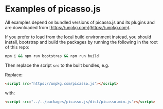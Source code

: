 # Examples of picasso.js

All examples depend on bundled versions of picasso.js and its plugins and are downloaded from [https://unpkg.com](https://unpkg.com).

If you prefer to load from the local build environment instead, you should install, bootstrap and build the packages by running the following in the root of this repo:

```sh
npm i && npm run bootstrap && npm run build
```

Then replace the script `src` to the built bundles, e.g.

Replace:
```html
<script src="https://unpkg.com/picasso.js"></script>
```

with:
```html
<script src="../../packages/picasso.js/dist/picasso.min.js"></script>
```
